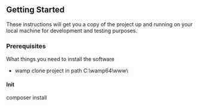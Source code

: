 ## Getting Started

These instructions will get you a copy of the project up and running on your local machine for development and testing purposes.

### Prerequisites

What things you need to install the software

- wamp
clone project in path C:\wamp64\www\


#### Init

composer install

